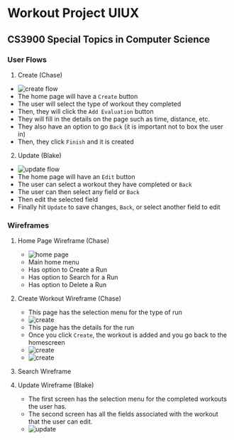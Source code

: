 # Workout Project UIUX

## CS3900 Special Topics in Computer Science

### User Flows

1. Create (Chase)
  * ![create flow](images/createflow.png)
  * The home page will have a `Create` button
  * The user will select the type of workout they completed
  * Then, they will click the `Add Evaluation` button
  * They will fill in the details on the page such as time, distance, etc.
  * They also have an option to go `Back` (it is important not to box the user in)
  * Then, they click `Finish` and it is created

2. Update (Blake)
  * ![update flow](images/updateFlow2.png)
  * The home page will have an `Edit` button
  * The user can select a workout they have completed or `Back`
  * The user can then select any field or `Back`
  * Then edit the selected field
  * Finally hit `Update` to save changes, `Back`, or select another field to edit  

### Wireframes

1. Home Page Wireframe (Chase)
   * ![home page](images/homewireframe.png)
   * Main home menu
   * Has option to Create a Run
   * Has option to Search for a Run
   * Has option to Delete a Run

2. Create Workout Wireframe (Chase)
   * This page has the selection menu for the type of run
   * ![create](images/create1.png)
   * This page has the details for the run
   * Once you click `Create`, the workout is added and you go back to the homescreen
   * ![create](images/createp2.png)
   * ![create](images/createp3.png)
  
3. Search Wireframe

4. Update Wireframe (Blake)
   * The first screen has the selection menu for the completed workouts the user has.
   * The second screen has all the fields associated with the workout that the user can edit.
   * ![update](images/update2.png)

